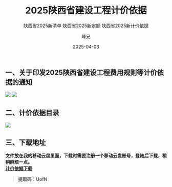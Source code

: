 ﻿---
layout:     post
title:      2025陕西省建设工程计价依据
subtitle:   陕西省2025新清单 陕西省2025新定额 陕西省2025新计价依据
date:       2025-04-03
author:     峰兄
header-img: img/the-first.png
catalog: true
tags:
- 2025陕西省建设工程计价依据
- 陕西省2025新清单
- 陕西省2025新定额
- 陕西省2025新计价依据
---
## 一、关于印发2025陕西省建设工程费用规则等计价依据的通知 ##
![](https://pic1.imgdb.cn/item/67f22c900ba3d5a1d7eea020.png)
![](https://pic1.imgdb.cn/item/67f22c900ba3d5a1d7eea01e.png)
## 二、计价依据目录 ##
![](https://pic1.imgdb.cn/item/67f22c900ba3d5a1d7eea01f.png)
## 三、下载地址 ##
**文件放在我的移动云盘里面，下载时需要注册一个移动云盘账号，登陆后下载，稍稍麻烦一点。**  
[**计价依据下载**][4]  

> **提取码：UofN**

  [4]:  https://caiyun.139.com/m/i?105Cq9bwP7WWo
